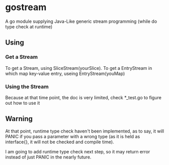 # gostream
A go module supplying Java-Like generic stream programming (while do type check at runtime)

## Using
### Get a Stream
To get a Stream, using SliceStream(yourSlice).
To get a EntryStream in which map key-value entry, useing EntryStream(youMap)

### Using the Stream
Because at that time point, the doc is very limited, check *_test.go to figure out how to use it

## Warning
At that point, runtime type check haven't been implemented, as to say, it will PANIC if you pass a parameter with a wrong type (as it is held as interface{}, it will not be checked and compile time).

I am going to add runtime type check next step, so it may return error instead of just PANIC in the nearly future.
